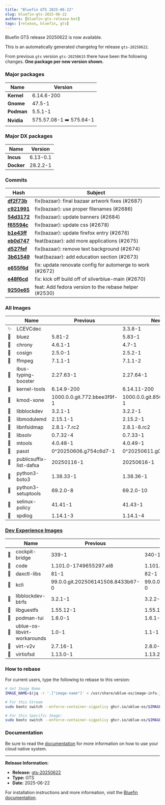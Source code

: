 ```yaml
---
title: "Bluefin GTS 2025-06-22"
slug: bluefin-gts-2025-06-22
authors: [bluefin-gts-release-bot]
tags: [release, bluefin, gts]
---
```


Bluefin GTS release 20250622 is now available.

This is an automatically generated changelog for release `gts-20250622`.

From previous `gts` version `gts-20250615` there have been the following changes. **One package per new version shown.**

### Major packages

| Name       | Version                 |
| ---------- | ----------------------- |
| **Kernel** | 6.14.6-200              |
| **Gnome**  | 47.5-1                  |
| **Podman** | 5.5.1-1                 |
| **Nvidia** | 575.57.08-1 ➡️ 575.64-1 |

### Major DX packages

| Name       | Version  |
| ---------- | -------- |
| **Incus**  | 6.13-0.1 |
| **Docker** | 28.2.2-1 |

### Commits

| Hash                                                                                               | Subject                                                   |
| -------------------------------------------------------------------------------------------------- | --------------------------------------------------------- |
| **[df2f73b](https://github.com/ublue-os/bluefin/commit/df2f73b68413e433dea8fbcf09efb945f29db039)** | fix(bazaar): final bazaar artwork fixes (#2687)           |
| **[c921991](https://github.com/ublue-os/bluefin/commit/c9219910aad039ab34b6551f22519d587e708f3b)** | fix(bazaar): use proper filenames (#2686)                 |
| **[54d3172](https://github.com/ublue-os/bluefin/commit/54d317256cbe67c16bb9e33de6fea731d9174c32)** | fix(bazaar): update banners (#2684)                       |
| **[f65594c](https://github.com/ublue-os/bluefin/commit/f65594c74bc613743440d405256e1a0aa811c1cf)** | fix(bazaar): update css (#2678)                           |
| **[b1e43ff](https://github.com/ublue-os/bluefin/commit/b1e43ffa9088d471272d61087f1f245f0a745832)** | fix(bazaar): update firefox entry (#2676)                 |
| **[eb0d747](https://github.com/ublue-os/bluefin/commit/eb0d747520968012d0e2afc2efb63034b660c880)** | feat(bazaar): add more applications (#2675)               |
| **[d527fef](https://github.com/ublue-os/bluefin/commit/d527fef02c3cc49d1eae1088d43c6491e2ebbe17)** | fix(bazaar): remove text background (#2674)               |
| **[3b61549](https://github.com/ublue-os/bluefin/commit/3b61549ae0df013df766b3afce4ffa763f195e8d)** | feat(bazaar): add education section (#2673)               |
| **[e655f6d](https://github.com/ublue-os/bluefin/commit/e655f6d0e2b4bc37e7da849f5f9ab56a1d27a41e)** | fix: update renovate config for automerge to work (#2672) |
| **[e48f6cd](https://github.com/ublue-os/bluefin/commit/e48f6cd3e512e4b4b03d1ea0084e6c8e2a2378b9)** | fix: kick off build off of silverblue-main (#2670)        |
| **[9250e65](https://github.com/ublue-os/bluefin/commit/9250e65ed4b0e5dc3939353b48059551c72e9b52)** | feat: Add fedora version to the rebase helper (#2530)     |

### All Images

|     | Name                    | Previous                    | New                         |
| --- | ----------------------- | --------------------------- | --------------------------- |
| ✨  | LCEVCdec                |                             | 3.3.8-1                     |
| 🔄  | bluez                   | 5.81-2                      | 5.83-1                      |
| 🔄  | chrony                  | 4.6.1-1                     | 4.7-1                       |
| 🔄  | cosign                  | 2.5.0-1                     | 2.5.2-1                     |
| 🔄  | ffmpeg                  | 7.1.1-1                     | 7.1.1-2                     |
| 🔄  | ibus-typing-booster     | 2.27.63-1                   | 2.27.64-1                   |
| 🔄  | kernel-tools            | 6.14.9-200                  | 6.14.11-200                 |
| 🔄  | kmod-xone               | 1000.0.0.git.772.bbee3f9f-1 | 1000.0.0.git.856.5ae7d3ac-1 |
| 🔄  | libblockdev             | 3.2.1-1                     | 3.2.2-1                     |
| 🔄  | libmodulemd             | 2.15.1-1                    | 2.15.2-1                    |
| 🔄  | libnfsidmap             | 2.8.1-7.rc2                 | 2.8.1-8.rc2                 |
| 🔄  | libsolv                 | 0.7.32-4                    | 0.7.33-1                    |
| 🔄  | mtools                  | 4.0.48-1                    | 4.0.49-1                    |
| 🔄  | passt                   | 0^20250606.g754c6d7-1       | 0^20250611.g0293c6f-1       |
| 🔄  | publicsuffix-list-dafsa | 20250116-1                  | 20250616-1                  |
| 🔄  | python3-boto3           | 1.38.33-1                   | 1.38.36-1                   |
| 🔄  | python3-setuptools      | 69.2.0-8                    | 69.2.0-10                   |
| 🔄  | selinux-policy          | 41.41-1                     | 41.43-1                     |
| 🔄  | spdlog                  | 1.14.1-3                    | 1.14.1-4                    |

### [Dev Experience Images](https://docs.projectbluefin.io/bluefin-dx)

|     | Name                         | Previous                          | New                               |
| --- | ---------------------------- | --------------------------------- | --------------------------------- |
| 🔄  | cockpit-bridge               | 339-1                             | 340-1                             |
| 🔄  | code                         | 1.101.0-1749655297.el8            | 1.101.1-1750254783.el8            |
| 🔄  | daxctl-libs                  | 81-1                              | 82-1                              |
| 🔄  | kcli                         | 99.0.0.git.202506141508.8433b67-0 | 99.0.0.git.202506171609.b52f01a-0 |
| 🔄  | libblockdev-btrfs            | 3.2.1-1                           | 3.2.2-1                           |
| 🔄  | libguestfs                   | 1.55.12-1                         | 1.55.14-1                         |
| 🔄  | podman-tui                   | 1.6.0-1                           | 1.6.1-1                           |
| 🔄  | ublue-os-libvirt-workarounds | 1.0-1                             | 1.1-1                             |
| 🔄  | virt-v2v                     | 2.7.16-1                          | 2.8.0-1                           |
| 🔄  | virtiofsd                    | 1.13.0-1                          | 1.13.2-1                          |

### How to rebase

For current users, type the following to rebase to this version:

```bash
# Get Image Name
IMAGE_NAME=$(jq -r '.["image-name"]' < /usr/share/ublue-os/image-info.json)

# For this Stream
sudo bootc switch --enforce-container-sigpolicy ghcr.io/ublue-os/$IMAGE_NAME:gts

# For this Specific Image:
sudo bootc switch --enforce-container-sigpolicy ghcr.io/ublue-os/$IMAGE_NAME:gts-20250622
```

### Documentation

Be sure to read the [documentation](https://docs.projectbluefin.io/) for more information
on how to use your cloud native system.

---

**Release Information:**

- **Release:** [gts-20250622](https://github.com/ublue-os/bluefin/releases/tag/gts-20250622)
- **Type:** GTS
- **Date:** 2025-06-22

For installation instructions and more information, visit the [Bluefin documentation](https://docs.projectbluefin.io/).
